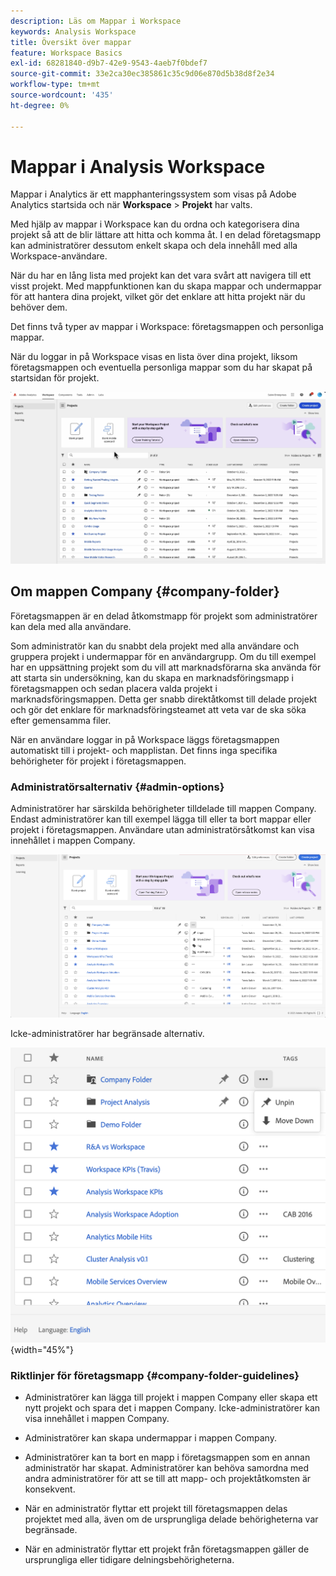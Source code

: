 ```yaml
---
description: Läs om Mappar i Workspace
keywords: Analysis Workspace
title: Översikt över mappar
feature: Workspace Basics
exl-id: 68281840-d9b7-42e9-9543-4aeb7f0bdef7
source-git-commit: 33e2ca30ec385861c35c9d06e870d5b38d8f2e34
workflow-type: tm+mt
source-wordcount: '435'
ht-degree: 0%

---
```


# Mappar i Analysis Workspace

Mappar i Analytics är ett mapphanteringssystem som visas på Adobe Analytics startsida och när **Workspace** > **Projekt** har valts.

Med hjälp av mappar i Workspace kan du ordna och kategorisera dina projekt så att de blir lättare att hitta och komma åt. I en delad företagsmapp kan administratörer dessutom enkelt skapa och dela innehåll med alla Workspace-användare.

När du har en lång lista med projekt kan det vara svårt att navigera till ett visst projekt. Med mappfunktionen kan du skapa mappar och undermappar för att hantera dina projekt, vilket gör det enklare att hitta projekt när du behöver dem.

Det finns två typer av mappar i Workspace: företagsmappen och personliga mappar.

När du loggar in på Workspace visas en lista över dina projekt, liksom företagsmappen och eventuella personliga mappar som du har skapat på startsidan för projekt.

![](/help/analyze/analysis-workspace/build-workspace-project/assets/landing-page2.png)

## Om mappen Company {#company-folder}

Företagsmappen är en delad åtkomstmapp för projekt som administratörer kan dela med alla användare.

Som administratör kan du snabbt dela projekt med alla användare och gruppera projekt i undermappar för en användargrupp. Om du till exempel har en uppsättning projekt som du vill att marknadsförarna ska använda för att starta sin undersökning, kan du skapa en marknadsföringsmapp i företagsmappen och sedan placera valda projekt i marknadsföringsmappen. Detta ger snabb direktåtkomst till delade projekt och gör det enklare för marknadsföringsteamet att veta var de ska söka efter gemensamma filer.

När en användare loggar in på Workspace läggs företagsmappen automatiskt till i projekt- och mapplistan. Det finns inga specifika behörigheter för projekt i företagsmappen.


### Administratörsalternativ {#admin-options}

Administratörer har särskilda behörigheter tilldelade till mappen Company. Endast administratörer kan till exempel lägga till eller ta bort mappar eller projekt i företagsmappen. Användare utan administratörsåtkomst kan visa innehållet i mappen Company.

![](/help/analyze/analysis-workspace/build-workspace-project/assets/admin-options.png)

Icke-administratörer har begränsade alternativ.

![](/help/analyze/analysis-workspace/build-workspace-project/assets/non-admin-folder-options.png){width="45%"}

### Riktlinjer för företagsmapp {#company-folder-guidelines}

- Administratörer kan lägga till projekt i mappen Company eller skapa ett nytt projekt och spara det i mappen Company. Icke-administratörer kan visa innehållet i mappen Company.

- Administratörer kan skapa undermappar i mappen Company.

- Administratörer kan ta bort en mapp i företagsmappen som en annan administratör har skapat. Administratörer kan behöva samordna med andra administratörer för att se till att mapp- och projektåtkomsten är konsekvent.

- När en administratör flyttar ett projekt till företagsmappen delas projektet med alla, även om de ursprungliga delade behörigheterna var begränsade.

- När en administratör flyttar ett projekt från företagsmappen gäller de ursprungliga eller tidigare delningsbehörigheterna.
